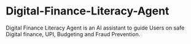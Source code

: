 # Digital-Finance-Literacy-Agent
Digital Finance Literacy Agent is an AI assistant to guide Users on safe Digital finance, UPI, Budgeting and Fraud Prevention.
